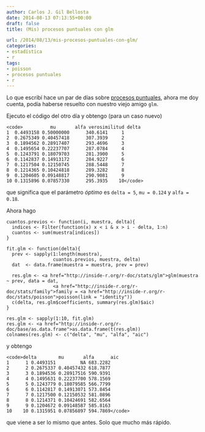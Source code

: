 ```yaml
---
author: Carlos J. Gil Bellosta
date: 2014-08-13 07:13:55+00:00
draft: false
title: (Mis) procesos puntuales con glm

url: /2014/08/13/mis-procesos-puntuales-con-glm/
categories:
- estadística
- r
tags:
- poisson
- procesos puntuales
- r
---
```


Lo que escribí hace un par de días sobre [procesos puntuales](http://www.datanalytics.com/2014/08/11/procesos-puntuales-una-primera-aproximacion/), ahora me doy cuenta, podía haberse resuelto con nuestro viejo amigo `glm`.

Ejecuto el código del otro día y obtengo (para un caso nuevo)



    <code>          mu       alfa verosimilitud delta
    1  0.4493158 0.50000000      340.6141     1
    2  0.2675349 0.40457418      307.3939     2
    3  0.1894562 0.28917407      293.4696     3
    4  0.1495654 0.22237707      287.0784     4
    5  0.1243791 0.18079703      281.3900     5
    6  0.1142837 0.14913172      284.9227     6
    7  0.1217504 0.12150745      288.5448     7
    8  0.1214365 0.10424818      289.3282     8
    9  0.1204605 0.09148817      290.9081     9
    10 0.1315896 0.07857330      295.3935    10</code>



que significa que el parámetro _óptimo_ es `delta = 5`, `mu = 0.124` y `alfa = 0.18`.

Ahora hago



    cuantos.previos <- function(i, muestra, delta){
      indices <- Filter(function(x) x < i & x > i - delta, 1:n)
      cuantos <- sum(muestra[indices])
    }

    fit.glm <- function(delta){
      prev <- sapply(1:length(muestra),
                     cuantos.previos, muestra, delta)
      dat  <- data.frame(muestra = muestra, prev = prev)

      res.glm <- <a href="http://inside-r.org/r-doc/stats/glm">glm(muestra ~ prev, data = dat,
                     <a href="http://inside-r.org/r-doc/stats/family">family = <a href="http://inside-r.org/r-doc/stats/poisson">poisson(link = "identity"))
      c(delta, res.glm$coefficients, summary(res.glm)$aic)
    }

    res.glm <- sapply(1:10, fit.glm)
    res.glm <- <a href="http://inside-r.org/r-doc/base/as.data.frame">as.data.frame(t(res.glm))
    colnames(res.glm) <- c("delta", "mu", "alfa", "aic")



y obtengo



    <code>delta        mu       alfa      aic
    1      1 0.4493151         NA 683.2282
    2      2 0.2675337 0.40457432 618.7877
    3      3 0.1894536 0.28917516 590.9391
    4      4 0.1495631 0.22237700 578.1569
    5      5 0.1243779 0.18079585 566.7799
    6      6 0.1142817 0.14913071 573.8454
    7      7 0.1217500 0.12150532 581.0896
    8      8 0.1214371 0.10424691 582.6564
    9      9 0.1204672 0.09148587 585.8163
    10    10 0.1315951 0.07856897 594.7869</code>



que viene a ser lo mismo que antes. Solo que mucho más rápido.
